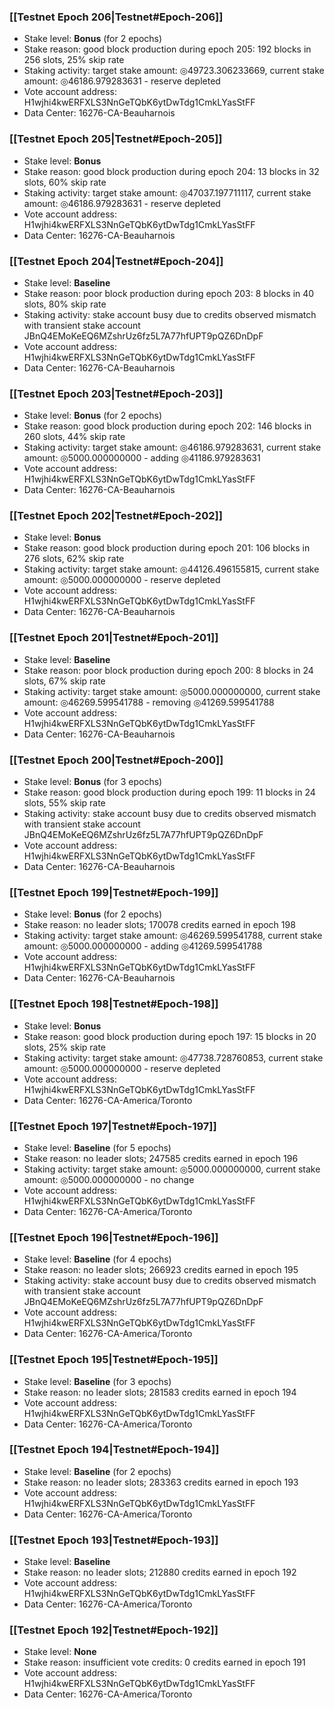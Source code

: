 ### [[Testnet Epoch 206|Testnet#Epoch-206]]
* Stake level: **Bonus** (for 2 epochs)
* Stake reason: good block production during epoch 205: 192 blocks in 256 slots, 25% skip rate
* Staking activity: target stake amount: ◎49723.306233669, current stake amount: ◎46186.979283631 - reserve depleted
* Vote account address: H1wjhi4kwERFXLS3NnGeTQbK6ytDwTdg1CmkLYasStFF
* Data Center: 16276-CA-Beauharnois
### [[Testnet Epoch 205|Testnet#Epoch-205]]
* Stake level: **Bonus**
* Stake reason: good block production during epoch 204: 13 blocks in 32 slots, 60% skip rate
* Staking activity: target stake amount: ◎47037.197711117, current stake amount: ◎46186.979283631 - reserve depleted
* Vote account address: H1wjhi4kwERFXLS3NnGeTQbK6ytDwTdg1CmkLYasStFF
* Data Center: 16276-CA-Beauharnois
### [[Testnet Epoch 204|Testnet#Epoch-204]]
* Stake level: **Baseline**
* Stake reason: poor block production during epoch 203: 8 blocks in 40 slots, 80% skip rate
* Staking activity: stake account busy due to credits observed mismatch with transient stake account JBnQ4EMoKeEQ6MZshrUz6fz5L7A77hfUPT9pQZ6DnDpF
* Vote account address: H1wjhi4kwERFXLS3NnGeTQbK6ytDwTdg1CmkLYasStFF
* Data Center: 16276-CA-Beauharnois
### [[Testnet Epoch 203|Testnet#Epoch-203]]
* Stake level: **Bonus** (for 2 epochs)
* Stake reason: good block production during epoch 202: 146 blocks in 260 slots, 44% skip rate
* Staking activity: target stake amount: ◎46186.979283631, current stake amount: ◎5000.000000000 - adding ◎41186.979283631
* Vote account address: H1wjhi4kwERFXLS3NnGeTQbK6ytDwTdg1CmkLYasStFF
* Data Center: 16276-CA-Beauharnois
### [[Testnet Epoch 202|Testnet#Epoch-202]]
* Stake level: **Bonus**
* Stake reason: good block production during epoch 201: 106 blocks in 276 slots, 62% skip rate
* Staking activity: target stake amount: ◎44126.496155815, current stake amount: ◎5000.000000000 - reserve depleted
* Vote account address: H1wjhi4kwERFXLS3NnGeTQbK6ytDwTdg1CmkLYasStFF
* Data Center: 16276-CA-Beauharnois
### [[Testnet Epoch 201|Testnet#Epoch-201]]
* Stake level: **Baseline**
* Stake reason: poor block production during epoch 200: 8 blocks in 24 slots, 67% skip rate
* Staking activity: target stake amount: ◎5000.000000000, current stake amount: ◎46269.599541788 - removing ◎41269.599541788
* Vote account address: H1wjhi4kwERFXLS3NnGeTQbK6ytDwTdg1CmkLYasStFF
* Data Center: 16276-CA-Beauharnois
### [[Testnet Epoch 200|Testnet#Epoch-200]]
* Stake level: **Bonus** (for 3 epochs)
* Stake reason: good block production during epoch 199: 11 blocks in 24 slots, 55% skip rate
* Staking activity: stake account busy due to credits observed mismatch with transient stake account JBnQ4EMoKeEQ6MZshrUz6fz5L7A77hfUPT9pQZ6DnDpF
* Vote account address: H1wjhi4kwERFXLS3NnGeTQbK6ytDwTdg1CmkLYasStFF
* Data Center: 16276-CA-Beauharnois
### [[Testnet Epoch 199|Testnet#Epoch-199]]
* Stake level: **Bonus** (for 2 epochs)
* Stake reason: no leader slots; 170078 credits earned in epoch 198
* Staking activity: target stake amount: ◎46269.599541788, current stake amount: ◎5000.000000000 - adding ◎41269.599541788
* Vote account address: H1wjhi4kwERFXLS3NnGeTQbK6ytDwTdg1CmkLYasStFF
* Data Center: 16276-CA-Beauharnois
### [[Testnet Epoch 198|Testnet#Epoch-198]]
* Stake level: **Bonus**
* Stake reason: good block production during epoch 197: 15 blocks in 20 slots, 25% skip rate
* Staking activity: target stake amount: ◎47738.728760853, current stake amount: ◎5000.000000000 - reserve depleted
* Vote account address: H1wjhi4kwERFXLS3NnGeTQbK6ytDwTdg1CmkLYasStFF
* Data Center: 16276-CA-America/Toronto
### [[Testnet Epoch 197|Testnet#Epoch-197]]
* Stake level: **Baseline** (for 5 epochs)
* Stake reason: no leader slots; 247585 credits earned in epoch 196
* Staking activity: target stake amount: ◎5000.000000000, current stake amount: ◎5000.000000000 - no change
* Vote account address: H1wjhi4kwERFXLS3NnGeTQbK6ytDwTdg1CmkLYasStFF
* Data Center: 16276-CA-America/Toronto
### [[Testnet Epoch 196|Testnet#Epoch-196]]
* Stake level: **Baseline** (for 4 epochs)
* Stake reason: no leader slots; 266923 credits earned in epoch 195
* Staking activity: stake account busy due to credits observed mismatch with transient stake account JBnQ4EMoKeEQ6MZshrUz6fz5L7A77hfUPT9pQZ6DnDpF
* Vote account address: H1wjhi4kwERFXLS3NnGeTQbK6ytDwTdg1CmkLYasStFF
* Data Center: 16276-CA-America/Toronto
### [[Testnet Epoch 195|Testnet#Epoch-195]]
* Stake level: **Baseline** (for 3 epochs)
* Stake reason: no leader slots; 281583 credits earned in epoch 194
* Vote account address: H1wjhi4kwERFXLS3NnGeTQbK6ytDwTdg1CmkLYasStFF
* Data Center: 16276-CA-America/Toronto
### [[Testnet Epoch 194|Testnet#Epoch-194]]
* Stake level: **Baseline** (for 2 epochs)
* Stake reason: no leader slots; 283363 credits earned in epoch 193
* Vote account address: H1wjhi4kwERFXLS3NnGeTQbK6ytDwTdg1CmkLYasStFF
* Data Center: 16276-CA-America/Toronto
### [[Testnet Epoch 193|Testnet#Epoch-193]]
* Stake level: **Baseline**
* Stake reason: no leader slots; 212880 credits earned in epoch 192
* Vote account address: H1wjhi4kwERFXLS3NnGeTQbK6ytDwTdg1CmkLYasStFF
* Data Center: 16276-CA-America/Toronto
### [[Testnet Epoch 192|Testnet#Epoch-192]]
* Stake level: **None**
* Stake reason: insufficient vote credits: 0 credits earned in epoch 191
* Vote account address: H1wjhi4kwERFXLS3NnGeTQbK6ytDwTdg1CmkLYasStFF
* Data Center: 16276-CA-America/Toronto